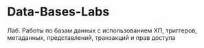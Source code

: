 # Data-Bases-Labs
Лаб. Работы по базам данных с использованием ХП, триггеров, метаданных, представлений, транзакций и прав доступа
